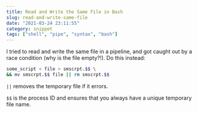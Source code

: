 ```yaml
---
title: Read and Write the Same File in Bash
slug: read-and-write-same-file
date: "2021-03-24 23:11:55"
category: snippet
tags: ["shell", "pipe", "syntax", "bash"]
---
```


I tried to read and write the same file in a pipeline, and got caught out by a race condition (why is the file empty?!). Do this instead:

```bash
some_script < file > smscrpt.$$ \
&& mv smscrpt.$$ file || rm smscrpt.$$
```

`||` removes the temporary file if it errors.

`$$` is the process ID and ensures that you always have a unique temporary
file name.
